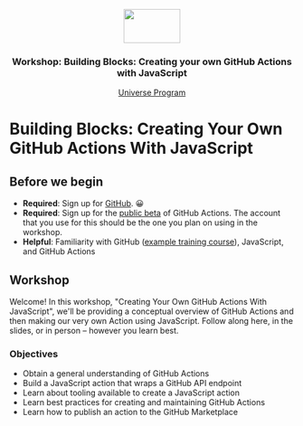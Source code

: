 <p align="center">
  <img src="https://user-images.githubusercontent.com/3791941/31036931-072760fe-a534-11e7-8cd7-0565bdc2727c.png" width="100" height="60">

  <h3 align="center">Workshop: Building Blocks: Creating your own GitHub Actions with JavaScript<br></h3>

  <p align="center">
    <a href="https://githubuniverse.com/">Universe Program</a>
  </p>
</p>

# Building Blocks: Creating Your Own GitHub Actions With JavaScript

## Before we begin
* **Required**: Sign up for [GitHub](https://github.com/join?source=header-home). 😀
* **Required**: Sign up for the [public beta](https://github.com/features/actions) of GitHub Actions. The account that you use for this should be the one you plan on using in the workshop.
* **Helpful**: Familiarity with GitHub ([example training course](https://lab.github.com/githubtraining/introduction-to-github)), JavaScript, and GitHub Actions

## Workshop

Welcome! In this workshop, "Creating Your Own GitHub Actions With JavaScript", we'll be providing a conceptual overview of GitHub Actions and then making our very own Action using JavaScript. Follow along here, in the slides, or in person – however you learn best.

### Objectives
* Obtain a general understanding of GitHub Actions
* Build a JavaScript action that wraps a GitHub API endpoint
* Learn about tooling available to create a JavaScript action
* Learn best practices for creating and maintaining GitHub Actions
* Learn how to publish an action to the GitHub Marketplace
